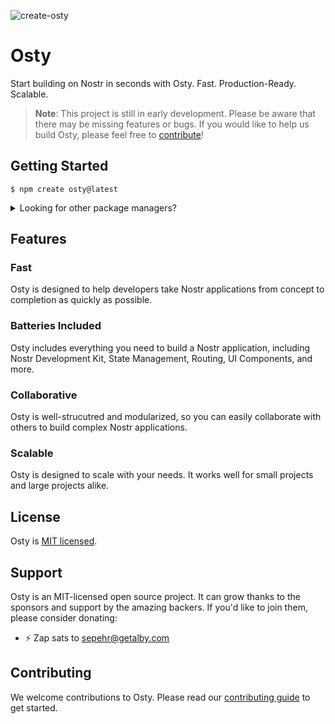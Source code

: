 ![create-osty](https://socialify.git.ci/ostyjs/create-osty/image?description=1&descriptionEditable=Start%20building%20on%20Nostr%20in%20seconds%20with%20Osty.%20Fast.%20Production-Ready.%20Scalable.%0A%24%20npm%20create%20osty%40latest&font=KoHo&forks=1&issues=1&language=1&logo=https%3A%2F%2Favatars.githubusercontent.com%2Fu%2F157408743&name=1&owner=1&pattern=Floating%20Cogs&pulls=1&stargazers=1&theme=Dark)

# Osty

Start building on Nostr in seconds with Osty. Fast. Production-Ready. Scalable.

> **Note**: This project is still in early development. Please be aware that there may be missing features or bugs. If you would like to help us build Osty, please feel free to [contribute](./CONTRIBUTING.md)!

## Getting Started

```
$ npm create osty@latest
```

<details>
  <summary>Looking for other package managers?</summary>
  
  With `yarn`:
  
  ```
  $ yarn create osty
  ```
  
  With `pnpm`:
  
  ```
  $ pnpm create osty
  ```
  
  With `bun`:
  
  ```
  $ bun create osty
  ```
</details>

## Features

### Fast

Osty is designed to help developers take Nostr applications from concept to completion as quickly as possible.

### Batteries Included

Osty includes everything you need to build a Nostr application, including Nostr Development Kit, State Management, Routing, UI Components, and more.

### Collaborative

Osty is well-strucutred and modularized, so you can easily collaborate with others to build complex Nostr applications.

### Scalable

Osty is designed to scale with your needs. It works well for small projects and large projects alike.

## License

Osty is [MIT licensed](./LICENSE.md).

## Support

Osty is an MIT-licensed open source project. It can grow thanks to the sponsors and support by the amazing backers. If you'd like to join them, please consider donating:

- ⚡ Zap sats to [sepehr@getalby.com](sepehr@getalby.com)

## Contributing

We welcome contributions to Osty. Please read our [contributing guide](./CONTRIBUTING.md) to get started.
